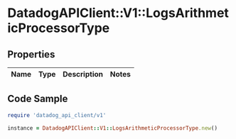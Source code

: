 # DatadogAPIClient::V1::LogsArithmeticProcessorType

## Properties

| Name | Type | Description | Notes |
| ---- | ---- | ----------- | ----- |

## Code Sample

```ruby
require 'datadog_api_client/v1'

instance = DatadogAPIClient::V1::LogsArithmeticProcessorType.new()
```

